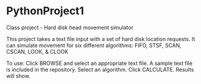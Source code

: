 PythonProject1
==============

Class project - Hard disk head movement simulator

This project takes a text file input with a set of hard disk location requests.
It can simulate movement for six different algorithms: FIFO, STSF, SCAN, CSCAN, LOOK, & CLOOK

To use:
  Click BROWSE and select an appropriate text file. A sample text file is included in the repository.
  Select an algorithm.
  Click CALCULATE. Results will show.

